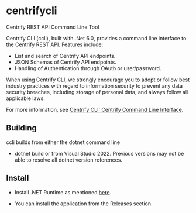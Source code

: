 # centrifycli
Centrify REST API Command Line Tool

Centrify CLI (ccli), built with .Net 6.0, provides a command line interface to the Centrify REST API. Features include:
* List and search of Centrify API endpoints.
* JSON Schemas of Centrify API endpoints.
* Handling of Authentication through OAuth or user/password.

When using Centrify CLI, we strongly encourage you to adopt or follow best industry practices with regard to information security to prevent any data security breaches, including storage of personal data, and always follow all applicable laws.

For more information, see [Centrify CLI: Centrify Command Line Interface](https://github.com/centrify/centrifycli/wiki/Centrify-CLI:-Centrify-Command-Line-Interface).


## Building

ccli builds from either the dotnet command line
* dotnet build
or from Visual Studio 2022.  Previous versions may not be able to resolve all dotnet version references.

## Install

* Install .NET Runtime as mentioned [here](https://docs.microsoft.com/en-us/dotnet/core/install/).

* You can install the application from the Releases section.

